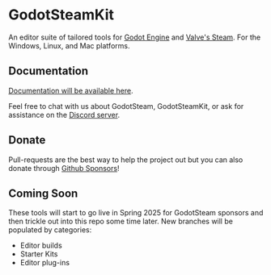 # GodotSteamKit
An editor suite of tailored tools for [Godot Engine](https://godotengine.org) and [Valve's Steam](https://store.steampowered.com). For the Windows, Linux, and Mac platforms.

Documentation
---
[Documentation will be available here](https://godotsteam.com).

Feel free to chat with us about GodotSteam, GodotSteamKit, or ask for assistance on the [Discord server](https://discord.gg/SJRSq6K).

Donate
---
Pull-requests are the best way to help the project out but you can also donate through [Github Sponsors](https://github.com/sponsors/Gramps)!

Coming Soon
---
These tools will start to go live in Spring 2025 for GodotSteam sponsors and then trickle out into this repo some time later.  New branches will be populated by categories:
- Editor builds
- Starter Kits
- Editor plug-ins
